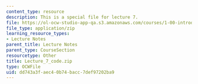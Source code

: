 ```yaml
---
content_type: resource
description: This is a special file for lecture 7.
file: https://ol-ocw-studio-app-qa.s3.amazonaws.com/courses/1-00-introduction-to-computers-and-engineering-problem-solving-spring-2012/dd743a3faec40b74bacc7def97202ba9_Lecture_7_code.zip
file_type: application/zip
learning_resource_types:
- Lecture Notes
parent_title: Lecture Notes
parent_type: CourseSection
resourcetype: Other
title: Lecture_7_code.zip
type: OCWFile
uid: dd743a3f-aec4-0b74-bacc-7def97202ba9
---
```

